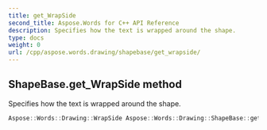 ```yaml
---
title: get_WrapSide
second_title: Aspose.Words for C++ API Reference
description: Specifies how the text is wrapped around the shape. 
type: docs
weight: 0
url: /cpp/aspose.words.drawing/shapebase/get_wrapside/
---
```

## ShapeBase.get_WrapSide method


Specifies how the text is wrapped around the shape.

```cpp
Aspose::Words::Drawing::WrapSide Aspose::Words::Drawing::ShapeBase::get_WrapSide()
```

